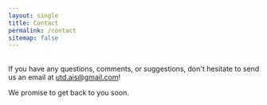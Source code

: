 ```yaml
---
layout: single
title: Contact
permalink: /contact
sitemap: false
---
```


<br />
If you have any questions, comments, or suggestions, don't hesitate to send us an email at <a href="mailto:utd.ais@gmail.com">utd.ais@gmail.com</a>!

We promise to get back to you soon.
